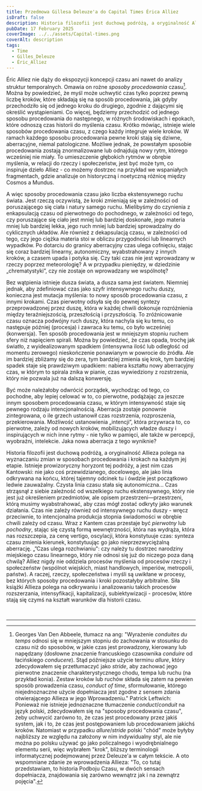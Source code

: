 ```yaml
---
title: Przedmowa Gillesa Deleuze'a do Capital Times Érica Alliez
isDraft: false
description: Historia filozofii jest duchową podróżą, a oryginalność Allieza polega na wyznaczaniu zmian w sposobach procedowania i krokach na każdym jej etapie.
pubDate: 17 February 2025
coverImage: ../../assets/Capital-times.png
coverAlt: description
tags:
  - Time
  - Gilles_Deleuze
  - Éric_Alliez
---
```


Éric Alliez nie dąży do ekspozycji koncepcji czasu ani nawet do analizy struktur temporalnych. Omawia on rożne *sposoby procedowania* czasu[^1]. Można by powiedzieć, że myśl może uchwytić czas tylko poprzez pewną liczbę kroków, które składają się na sposób procedowania, jak gdyby przechodziło się od jednego kroku do drugiego, zgodnie z dającymi się określić wystąpieniami. Co więcej, będziemy przechodzić od jednego sposobu procedowania do następnego, w różnych środowiskach i epokach, które odnoszą czas historii do myślenia czasu. Krótko mówiąc, istnieje wiele sposobów procedowania czasu, z czego każdy integruje wiele kroków. W ramach każdego sposobu procedowania pewne kroki stają się dziwne, aberracyjne, niemal patologiczne. Możliwe jednak, że powstałym sposobie procedowania zostają znormalizowane lub odnajdują nowy rytm, którego wcześniej nie miały. To umieszczenie głębokich rytmów w obrębie myślenia, w relacji do rzeczy i społeczeństw, jest być może tym, co inspiruje dzieło Alliez - co możemy dostrzec na przykład we wspaniałych fragmentach, gdzie analizuje on historyczną i noetyczną różnicę między Cosmos a Mundus.

A więc sposoby procedowania czasu jako liczba ekstensywnego ruchu świata. Jest rzeczą oczywistą, że kroki zmieniają się w zależności od poruszającego się ciała i natury samego ruchu. Mielibyśmy do czynienia z enkapsulacją czasu od pierwotnego do pochodnego, w zależności od tego, czy poruszające się ciało jest mniej lub bardziej doskonałe, jego materia mniej lub bardziej lekka, jego ruch mniej lub bardziej sprowadzalny do cyklicznych układów. Ale również z dekapsulacją czasu, w zależności od tego, czy jego ciężka materia stoi w obliczu przygodności lub linearnych wypadków. Po dotarciu do granicy aberracyjny czas ulega cofnięciu, stając się coraz bardziej linearny, autonomiczny, wyabstrahowany z innych kroków, a czasem upada i potyka się. Czy taki czas nie jest wprowadzany w rzeczy poprzez meteorologię? A w przypadku pieniędzy, w dziedzinie „chrematystyki”, czy nie zostaje on wprowadzany we wspólnotę?

Bez wątpienia istnieje dusza świata, a dusza sama jest światem. Niemniej jednak, aby zdefiniować czas jako szyfr intensywnego ruchu duszy, konieczna jest mutacja myślenia: to nowy sposób procedowania czasu, z innymi krokami. Czas pierwotny odsyła się do pewnej syntezy przeprowadzonej przez duszę, która w każdej chwili dokonuje rozróżnienia między teraźniejszością, przeszłością i przyszłością. To zróżnicowanie czasu oznacza podwójny ruch duszy, która nachyla się ku temu, co następuje później (procesja) i zawraca ku temu, co było wcześniej (konwersja). Ten sposób procedowania jest w mniejszym stopniu ruchem sfery niż napięciem spirali. Można by powiedzieć, że czas opada, trochę jak światło, z wyidealizowanym spadkiem (intensywna ilość lub odległość od momentu zerowego) nieskończenie ponawianym w powrocie do źródła. Ale im bardziej zbliżamy się do zera, tym bardziej zmienia się krok, tym bardziej spadek staje się prawdziwym upadkiem: nabiera kształtu nowy aberracyjny czas, w którym to spirala znika w pianie, czas wywiedziony z rozstrzenia, który nie pozwala już na dalszą konwersję.

Być może należałoby odwrócić porządek, wychodząc od tego, co pochodne, aby lepiej celować w to, co pierwotne, podążając za jeszcze innym sposobem procedowania czasu, w którym intensywność staje się pewnego rodzaju intencjonalnością. Aberracja zostaje ponownie zintegrowana, o ile grzech ustanowił czas rozstrzenia, rozproszenia, przekierowania. Możliwość ustanowienia „intencji”, która przywraca to, co pierwotne, zależy od nowych kroków, mobilizujących władze duszy i inspirujących w nich inne rytmy - nie tylko w pamięci, ale także w percepcji, wyobraźni, intelekcie. Jaka nowa aberracja z tego wyniknie?

Historia filozofii jest duchową podróżą, a oryginalność Allieza polega na wyznaczaniu zmian w sposobach procedowania i krokach na każdym jej etapie. Istnieje prowizoryczny horyzont tej podróży, a jest nim czas Kantowski: nie jako coś przewidzianego, docelowego, ale jako linia odkrywana na końcu, której tajemny odcinek tu i ówdzie jest początkowo ledwie zauważalny. Czysta linia czasu stała się autonomiczna... Czas strząsnął z siebie zależność od wszelkiego ruchu ekstensywnego, który nie jest już określeniem przedmiotów, ale opisem przestrzeni—przestrzeni, którą musimy wyabstrahować, aby czas mógł zostać odkryty jako warunek działania. Czas nie zależy również od intensywnego ruchu duszy - wręcz przeciwnie, to intencjonalna produkcja stopnia świadomości w obrębie chwili zależy od czasu. Wraz z Kantem czas przestaje być *pierwotny* lub *pochodny*, stając się czystą formą wewnętrzności, która nas wydrąża, która nas rozszczepia, za cenę vertigo, oscylacji, która konstytuuje czas: synteza czasu zmienia kierunek, konstytuując go jako nieprzezwyciężalną aberrację. „”Czas ulega rozchwianiu": czy należy tu dostrzec narodziny miejskiego czasu linearnego, który nie odnosi się już do niczego poza daną chwilą? Alliez nigdy nie oddziela procesów myślenia od procesów rzeczy i społeczeństw (wspólnot wiejskich, miast handlowych, imperiów, metropolii, państw). A raczej, rzeczy, społeczeństwa i myśli są uwikłane w procesy, bez których sposoby procedowania i kroki pozostałyby arbitralne. Siła książki Allieza polega na odkrywaniu i analizowaniu takich procesów rozszerzania, intensyfikacji, kapitalizacji, subiektywizacji - procesów, które stają się czymś na kształt warunków dla historii czasu.

  <br>

---


[^1]: Georges Van Den Abbeele, tłumacz na ang: "Wyrażenie *conduites du temps* odnosi się w mniejszym stopniu do zachowania w stosunku do czasu niż do sposobów, w jakie czas jest prowadzony, kierowany lub napędzany (dosłowne znaczenie francuskiego czasownika *conduire* od łacińskiego *conducere*). Stąd późniejsze użycie terminu *allure*, który zdecydowałem się przetłumaczyć jako *stride*, aby zachować jego pierwotne znaczenie charakterystycznego chodu, tempa lub ruchu (na przykład konia). Zestaw kroków lub ruchów składa się zatem na pewien sposób prowadzenia czasu, *conduct of time*, sformułowanie, którego niejednoznaczne użycie dopełniacza jest zgodne z sensem zdania otwierającego Allieza w jego Wprowadzeniu." Patrick Leftwich: Ponieważ nie istnieje jednoznaczne tłumaczenie *conduct*/*conduit* na język polski, zdecydowałem się na "sposoby procedowania czasu", żeby uchwycić zarówno to, że czas jest procedowany przez jakiś system, jak i to, że czas jest postępowaniem lub procedowaniem jakichś kroków. Natomiast w przypadku *allure*/*stride* polski "chód" może byłyby najbliższy ze względu na założony w nim indywidualny styl, ale nie można po polsku używać go jako policzalnego i wyodrębnialnego elementu serii, więc wybrałem "krok", bliższy terminologii informatycznej podejmowanej przez Deleuze'a w całym tekście. A oto wspomniane zdanie ze wprowadzenia Allieza: "To, co tutaj przedstawiam, to historia Podboju Czasu, w dwóch sensach dopełniacza, znajdowania się zarówno wewnątrz jak i na zewnątrz pojęcia". 